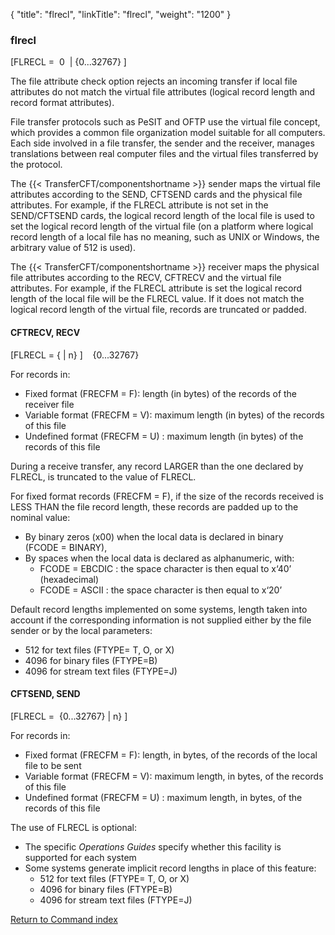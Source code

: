 {
    "title": "flrecl",
    "linkTitle": "flrecl",
    "weight": "1200"
}<span id="flrecl"></span>

### flrecl

\[FLRECL =  0  | {0...32767} \]   

The file attribute check option rejects an incoming
transfer if local file attributes do not match the virtual file attributes
(logical record length and record format attributes).

File transfer protocols such
as PeSIT and OFTP use the virtual file concept, which provides a common file organization model suitable
for all computers. Each
side involved in a file transfer, the sender and the receiver, manages
translations between real computer files and the virtual files transferred
by the protocol.

The {{< TransferCFT/componentshortname  >}} sender maps the virtual file attributes according to the SEND,
CFTSEND cards and the physical file attributes. For example, if the FLRECL
attribute is not set in the SEND/CFTSEND cards, the logical record length
of the local file is used to set the logical record length of the virtual
file (on a platform where logical record length of a local file has no
meaning, such as UNIX or Windows, the arbitrary value of 512 is used).

The {{< TransferCFT/componentshortname  >}}
receiver maps the physical file attributes according to the RECV,
CFTRECV and the virtual file attributes. For example, if the FLRECL attribute
is set the logical record length of the local file will be the FLRECL
value. If it does not match the logical record length of the virtual file,
records are truncated or padded.

<span id="flrecl_CFTRECV"></span>

#### CFTRECV, RECV

\[FLRECL = {
| n} \]    {0...32767}

For records in:

- Fixed
    format (FRECFM = F): length (in bytes) of the records of the receiver
    file
- Variable
    format (FRECFM = V): maximum length (in bytes) of the records of this
    file
- Undefined
    format (FRECFM = U) : maximum length (in bytes) of the records of this
    file

During a receive transfer, any record LARGER
than the one declared by FLRECL, is truncated to the value of FLRECL.

For fixed format records (FRECFM = F), if the size of the records received
is LESS THAN the file record length, these records are padded up to the
nominal value:

- By binary zeros
    (x00) when the local data is declared in binary  
    (FCODE = BINARY),
- By spaces when
    the local data is declared as alphanumeric, with:
    -   FCODE =
        EBCDIC : the space character is then equal to x‘40’ (hexadecimal)
    -   FCODE =
        ASCII : the space character is then equal to x‘20’

Default record lengths implemented on some
systems, length taken into account if the corresponding information is
not supplied either by the file sender or by the local parameters:

- 512 for text files (FTYPE= T, O, or X)
- 4096 for binary files (FTYPE=B)
- 4096 for stream text files (FTYPE=J)

<span id="flrecl_CFTSEND"></span>

#### CFTSEND, SEND

\[FLRECL =  {0...32767} | n} \]   

For records in:

- Fixed
    format (FRECFM = F): length, in bytes, of the records of the local file
    to be sent
- Variable
    format (FRECFM = V): maximum length, in bytes, of the records of this
    file
- Undefined
    format (FRECFM = U) : maximum length, in bytes, of the records of this
    file

The use of FLRECL is optional:

- The
    specific *Operations Guides* specify whether this facility is supported
    for each system
- Some
    systems generate implicit record lengths in place of this feature:
    -   512 for text files (FTYPE= T, O, or X)
    -   4096 for binary files (FTYPE=B)
    -   4096 for stream text files (FTYPE=J)

[Return to Command index](../../)
